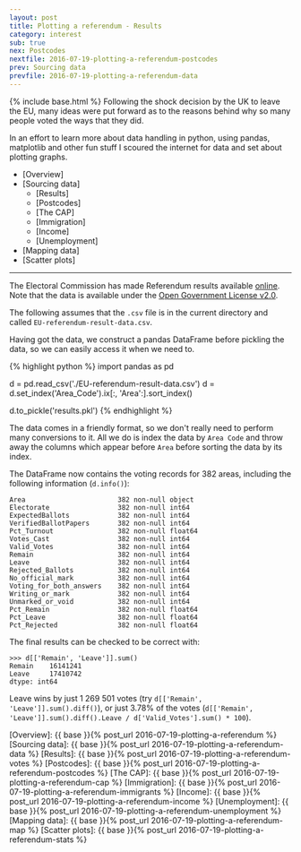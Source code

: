 ```yaml
---
layout: post
title: Plotting a referendum - Results
category: interest
sub: true
nex: Postcodes
nextfile: 2016-07-19-plotting-a-referendum-postcodes
prev: Sourcing data
prevfile: 2016-07-19-plotting-a-referendum-data
---
```

{% include base.html %}
Following the shock decision by the UK to leave the EU, many ideas were put 
forward as to the reasons behind why so many people voted the ways that they 
did. 

In an effort to learn more about data handling in python, using pandas, 
matplotlib and other fun stuff I scoured the internet for data and set about 
plotting graphs. 

* [Overview] 
* [Sourcing data]
    * [Results]
    * [Postcodes]
    * [The CAP]
    * [Immigration]
    * [Income]
    * [Unemployment]
* [Mapping data]
* [Scatter plots]

---

The Electoral Commission has made Referendum results available [online][1]. Note
that the data is available under the [Open Government License v2.0][2].

The following assumes that the `.csv` file is in the current directory and called
`EU-referendum-result-data.csv`.

Having got the data, we construct a pandas DataFrame before pickling the data,
so we can easily access it when we need to.

{% highlight python %}
import pandas as pd

d = pd.read_csv('./EU-referendum-result-data.csv')
d = d.set_index('Area_Code').ix[:, 'Area':].sort_index()

d.to_pickle('results.pkl')
{% endhighlight %}

The data comes in a friendly format, so we don't really need to perform many
conversions to it. All we do is index the data by `Area Code` and throw
away the columns which appear before `Area` before sorting the data by its
index.

The DataFrame now contains the voting records for 382 areas, including the
following information (`d.info()`):

```
Area                       382 non-null object
Electorate                 382 non-null int64
ExpectedBallots            382 non-null int64
VerifiedBallotPapers       382 non-null int64
Pct_Turnout                382 non-null float64
Votes_Cast                 382 non-null int64
Valid_Votes                382 non-null int64
Remain                     382 non-null int64
Leave                      382 non-null int64
Rejected_Ballots           382 non-null int64
No_official_mark           382 non-null int64
Voting_for_both_answers    382 non-null int64
Writing_or_mark            382 non-null int64
Unmarked_or_void           382 non-null int64
Pct_Remain                 382 non-null float64
Pct_Leave                  382 non-null float64
Pct_Rejected               382 non-null float64
```

The final results can be checked to be correct with:

```
>>> d[['Remain', 'Leave']].sum()
Remain    16141241
Leave     17410742
dtype: int64
```

Leave wins by just 1 269 501 votes (try `d[['Remain', 'Leave']].sum().diff()`),
or just 3.78% of the votes (`d[['Remain', 'Leave']].sum().diff().Leave /
d['Valid_Votes'].sum() * 100`).


[1]: http://www.electoralcommission.org.uk/find-information-by-subject/elections-and-referendums/upcoming-elections-and-referendums/eu-referendum/electorate-and-count-information
[2]: http://www.nationalarchives.gov.uk/doc/open-government-licence/version/2/

[Overview]: {{ base }}{% post_url 2016-07-19-plotting-a-referendum %}
[Sourcing data]: {{ base }}{% post_url 2016-07-19-plotting-a-referendum-data %}
[Results]: {{ base }}{% post_url 2016-07-19-plotting-a-referendum-votes %}
[Postcodes]: {{ base }}{% post_url 2016-07-19-plotting-a-referendum-postcodes %}
[The CAP]: {{ base }}{% post_url 2016-07-19-plotting-a-referendum-cap %}
[Immigration]: {{ base }}{% post_url 2016-07-19-plotting-a-referendum-immigrants %}
[Income]: {{ base }}{% post_url 2016-07-19-plotting-a-referendum-income %}
[Unemployment]: {{ base }}{% post_url 2016-07-19-plotting-a-referendum-unemployment %}
[Mapping data]: {{ base }}{% post_url 2016-07-19-plotting-a-referendum-map %}
[Scatter plots]:  {{ base }}{% post_url 2016-07-19-plotting-a-referendum-stats %}
